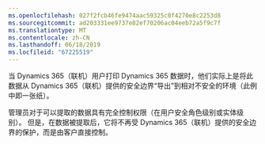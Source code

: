 ```yaml
---
ms.openlocfilehash: 027f2fcb46fe9474aac59325c0f4270e8c2253d8
ms.sourcegitcommit: ad203331ee9737e82ef70206ac04eeb72a5f9c7f
ms.translationtype: MT
ms.contentlocale: zh-CN
ms.lasthandoff: 06/18/2019
ms.locfileid: "67225519"
---
```

当 Dynamics 365（联机）用户打印 Dynamics 365 数据时，他们实际上是将此数据从 Dynamics 365（联机）提供的安全边界“导出”到相对不安全的环境（此例中即一张纸）。  
  
 管理员对于可以提取的数据具有完全控制权限（在用户安全角色级别或实体级别）。 但是，在数据被提取后，它将不再受 Dynamics 365（联机）提供的安全边界的保护，而是由客户直接控制。